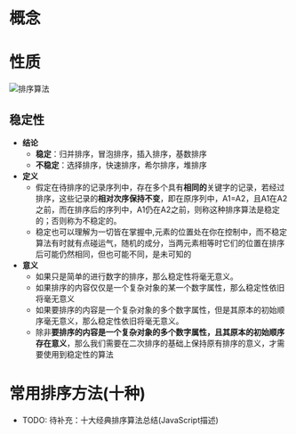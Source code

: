 # 概念
# 性质
![排序算法](https://pica.zhimg.com/v2-0872ff222124611b3403a888be76c2b9_1440w.jpg?source=172ae18b)
## 稳定性
- **结论**
  - **稳定**：归并排序，冒泡排序，插入排序，基数排序
  - **不稳定**：选择排序，快速排序，希尔排序，堆排序
- **定义**
  - 假定在待排序的记录序列中，存在多个具有**相同的**关键字的记录，若经过排序，这些记录的**相对次序保持不变**，即在原序列中，A1=A2，且A1在A2之前，而在排序后的序列中，A1仍在A2之前，则称这种排序算法是稳定的；否则称为不稳定的。
  - 稳定也可以理解为一切皆在掌握中,元素的位置处在你在控制中，而不稳定算法有时就有点碰运气，随机的成分，当两元素相等时它们的位置在排序后可能仍然相同，但也可能不同，是未可知的
- **意义**
  - 如果只是简单的进行数字的排序，那么稳定性将毫无意义。
  - 如果排序的内容仅仅是一个复杂对象的某一个数字属性，那么稳定性依旧将毫无意义
  - 如果要排序的内容是一个复杂对象的多个数字属性，但是其原本的初始顺序毫无意义，那么稳定性依旧将毫无意义。
  - 除非**要排序的内容是一个复杂对象的多个数字属性，且其原本的初始顺序存在意义**，那么我们需要在二次排序的基础上保持原有排序的意义，才需要使用到稳定性的算法

# 常用排序方法(十种)
- TODO: 待补充：<a src = "https://juejin.cn/post/6844903444365443080">十大经典排序算法总结(JavaScript描述)</a>